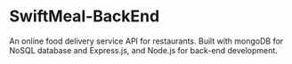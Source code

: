 # SwiftMeal-BackEnd
An online food delivery service API for restaurants. Built with mongoDB for NoSQL database and Express.js, and Node.js for back-end development.
